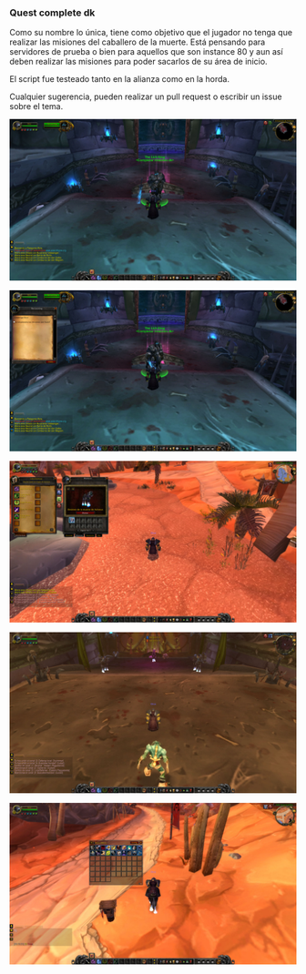 ### Quest complete dk

Como su nombre lo única, tiene como objetivo que el jugador no tenga que realizar las misiones del caballero de la muerte. Está pensando para servidores de prueba o bien para aquellos que son instance 80 y aun así deben realizar las misiones para poder sacarlos de su área de inicio.

El script fue testeado tanto en la alianza como en la horda.

Cualquier sugerencia, pueden realizar un pull request o escribir un issue sobre el tema.

![npc_misiones_dk_1](screenshots/npc_misiones_dk_1.jpg)

![npc_misiones_dk_2](screenshots/npc_misiones_dk_2.jpg)

![npc_misiones_dk_3](screenshots/npc_misiones_dk_3.jpg)

![npc_misiones_dk_4](screenshots/npc_misiones_dk_4.jpg)

![npc_misiones_dk_5](screenshots/npc_misiones_dk_5.jpg)
